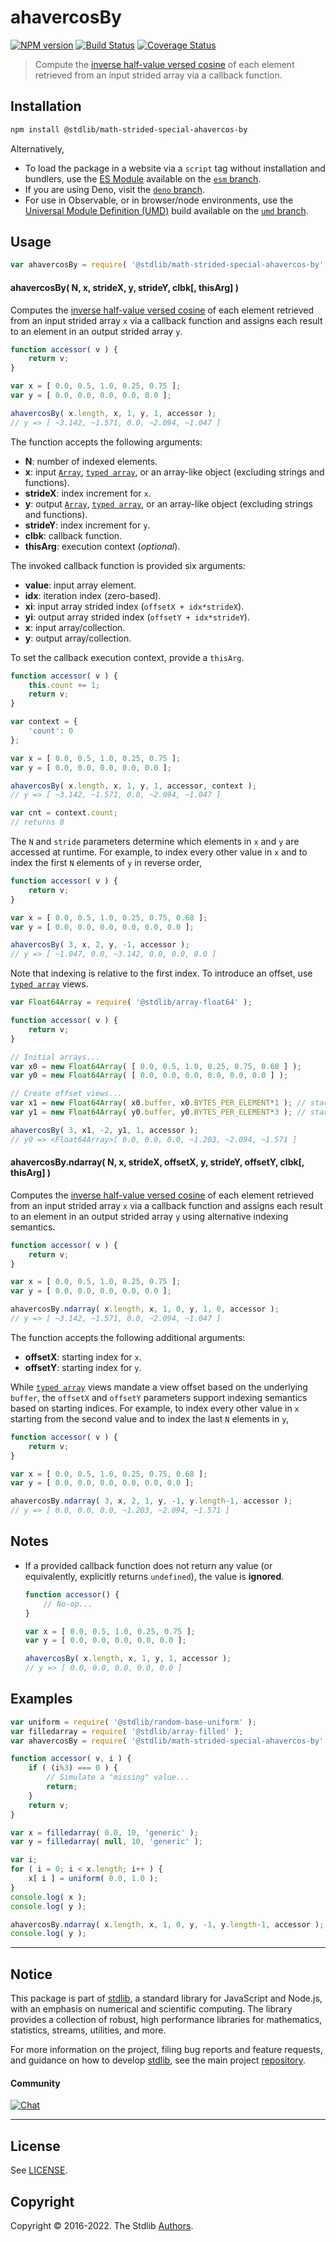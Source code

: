 <!--

@license Apache-2.0

Copyright (c) 2021 The Stdlib Authors.

Licensed under the Apache License, Version 2.0 (the "License");
you may not use this file except in compliance with the License.
You may obtain a copy of the License at

   http://www.apache.org/licenses/LICENSE-2.0

Unless required by applicable law or agreed to in writing, software
distributed under the License is distributed on an "AS IS" BASIS,
WITHOUT WARRANTIES OR CONDITIONS OF ANY KIND, either express or implied.
See the License for the specific language governing permissions and
limitations under the License.

-->

<!-- lint disable maximum-heading-length -->

# ahavercosBy

[![NPM version][npm-image]][npm-url] [![Build Status][test-image]][test-url] [![Coverage Status][coverage-image]][coverage-url] <!-- [![dependencies][dependencies-image]][dependencies-url] -->

> Compute the [inverse half-value versed cosine][@stdlib/math/base/special/ahavercos] of each element retrieved from an input strided array via a callback function.

<section class="intro">

</section>

<!-- /.intro -->

<section class="installation">

## Installation

```bash
npm install @stdlib/math-strided-special-ahavercos-by
```

Alternatively,

-   To load the package in a website via a `script` tag without installation and bundlers, use the [ES Module][es-module] available on the [`esm` branch][esm-url].
-   If you are using Deno, visit the [`deno` branch][deno-url].
-   For use in Observable, or in browser/node environments, use the [Universal Module Definition (UMD)][umd] build available on the [`umd` branch][umd-url].

</section>

<section class="usage">

## Usage

```javascript
var ahavercosBy = require( '@stdlib/math-strided-special-ahavercos-by' );
```

#### ahavercosBy( N, x, strideX, y, strideY, clbk\[, thisArg] )

Computes the [inverse half-value versed cosine][@stdlib/math/base/special/ahavercos] of each element retrieved from an input strided array `x` via a callback function and assigns each result to an element in an output strided array `y`.

```javascript
function accessor( v ) {
    return v;
}

var x = [ 0.0, 0.5, 1.0, 0.25, 0.75 ];
var y = [ 0.0, 0.0, 0.0, 0.0, 0.0 ];

ahavercosBy( x.length, x, 1, y, 1, accessor );
// y => [ ~3.142, ~1.571, 0.0, ~2.094, ~1.047 ]
```

The function accepts the following arguments:

-   **N**: number of indexed elements.
-   **x**: input [`Array`][mdn-array], [`typed array`][mdn-typed-array], or an array-like object (excluding strings and functions).
-   **strideX**: index increment for `x`.
-   **y**: output [`Array`][mdn-array], [`typed array`][mdn-typed-array], or an array-like object (excluding strings and functions).
-   **strideY**: index increment for `y`.
-   **clbk**: callback function.
-   **thisArg**: execution context (_optional_).

The invoked callback function is provided six arguments:

-   **value**: input array element.
-   **idx**: iteration index (zero-based).
-   **xi**: input array strided index (`offsetX + idx*strideX`).
-   **yi**: output array strided index (`offsetY + idx*strideY`).
-   **x**: input array/collection.
-   **y**: output array/collection.

To set the callback execution context, provide a `thisArg`.

```javascript
function accessor( v ) {
    this.count += 1;
    return v;
}

var context = {
    'count': 0
};

var x = [ 0.0, 0.5, 1.0, 0.25, 0.75 ];
var y = [ 0.0, 0.0, 0.0, 0.0, 0.0 ];

ahavercosBy( x.length, x, 1, y, 1, accessor, context );
// y => [ ~3.142, ~1.571, 0.0, ~2.094, ~1.047 ]

var cnt = context.count;
// returns 8
```

The `N` and `stride` parameters determine which elements in `x` and `y` are accessed at runtime. For example, to index every other value in `x` and to index the first `N` elements of `y` in reverse order,

```javascript
function accessor( v ) {
    return v;
}

var x = [ 0.0, 0.5, 1.0, 0.25, 0.75, 0.68 ];
var y = [ 0.0, 0.0, 0.0, 0.0, 0.0, 0.0 ];

ahavercosBy( 3, x, 2, y, -1, accessor );
// y => [ ~1.047, 0.0, ~3.142, 0.0, 0.0, 0.0 ]
```

Note that indexing is relative to the first index. To introduce an offset, use [`typed array`][mdn-typed-array] views.

```javascript
var Float64Array = require( '@stdlib/array-float64' );

function accessor( v ) {
    return v;
}

// Initial arrays...
var x0 = new Float64Array( [ 0.0, 0.5, 1.0, 0.25, 0.75, 0.68 ] );
var y0 = new Float64Array( [ 0.0, 0.0, 0.0, 0.0, 0.0, 0.0 ] );

// Create offset views...
var x1 = new Float64Array( x0.buffer, x0.BYTES_PER_ELEMENT*1 ); // start at 2nd element
var y1 = new Float64Array( y0.buffer, y0.BYTES_PER_ELEMENT*3 ); // start at 4th element

ahavercosBy( 3, x1, -2, y1, 1, accessor );
// y0 => <Float64Array>[ 0.0, 0.0, 0.0, ~1.203, ~2.094, ~1.571 ]
```

#### ahavercosBy.ndarray( N, x, strideX, offsetX, y, strideY, offsetY, clbk\[, thisArg] )

Computes the [inverse half-value versed cosine][@stdlib/math/base/special/ahavercos] of each element retrieved from an input strided array `x` via a callback function and assigns each result to an element in an output strided array `y` using alternative indexing semantics.

```javascript
function accessor( v ) {
    return v;
}

var x = [ 0.0, 0.5, 1.0, 0.25, 0.75 ];
var y = [ 0.0, 0.0, 0.0, 0.0, 0.0 ];

ahavercosBy.ndarray( x.length, x, 1, 0, y, 1, 0, accessor );
// y => [ ~3.142, ~1.571, 0.0, ~2.094, ~1.047 ]
```

The function accepts the following additional arguments:

-   **offsetX**: starting index for `x`.
-   **offsetY**: starting index for `y`.

While [`typed array`][mdn-typed-array] views mandate a view offset based on the underlying `buffer`, the `offsetX` and `offsetY` parameters support indexing semantics based on starting indices. For example, to index every other value in `x` starting from the second value and to index the last `N` elements in `y`,

```javascript
function accessor( v ) {
    return v;
}

var x = [ 0.0, 0.5, 1.0, 0.25, 0.75, 0.68 ];
var y = [ 0.0, 0.0, 0.0, 0.0, 0.0, 0.0 ];

ahavercosBy.ndarray( 3, x, 2, 1, y, -1, y.length-1, accessor );
// y => [ 0.0, 0.0, 0.0, ~1.203, ~2.094, ~1.571 ]
```

</section>

<!-- /.usage -->

<section class="notes">

## Notes

-   If a provided callback function does not return any value (or equivalently, explicitly returns `undefined`), the value is **ignored**.

    ```javascript
    function accessor() {
        // No-op...
    }

    var x = [ 0.0, 0.5, 1.0, 0.25, 0.75 ];
    var y = [ 0.0, 0.0, 0.0, 0.0, 0.0 ];

    ahavercosBy( x.length, x, 1, y, 1, accessor );
    // y => [ 0.0, 0.0, 0.0, 0.0, 0.0 ]
    ```

</section>

<!-- /.notes -->

<section class="examples">

## Examples

<!-- eslint no-undef: "error" -->

```javascript
var uniform = require( '@stdlib/random-base-uniform' );
var filledarray = require( '@stdlib/array-filled' );
var ahavercosBy = require( '@stdlib/math-strided-special-ahavercos-by' );

function accessor( v, i ) {
    if ( (i%3) === 0 ) {
        // Simulate a "missing" value...
        return;
    }
    return v;
}

var x = filledarray( 0.0, 10, 'generic' );
var y = filledarray( null, 10, 'generic' );

var i;
for ( i = 0; i < x.length; i++ ) {
    x[ i ] = uniform( 0.0, 1.0 );
}
console.log( x );
console.log( y );

ahavercosBy.ndarray( x.length, x, 1, 0, y, -1, y.length-1, accessor );
console.log( y );
```

</section>

<!-- /.examples -->

<!-- Section for related `stdlib` packages. Do not manually edit this section, as it is automatically populated. -->

<section class="related">

</section>

<!-- /.related -->

<!-- Section for all links. Make sure to keep an empty line after the `section` element and another before the `/section` close. -->


<section class="main-repo" >

* * *

## Notice

This package is part of [stdlib][stdlib], a standard library for JavaScript and Node.js, with an emphasis on numerical and scientific computing. The library provides a collection of robust, high performance libraries for mathematics, statistics, streams, utilities, and more.

For more information on the project, filing bug reports and feature requests, and guidance on how to develop [stdlib][stdlib], see the main project [repository][stdlib].

#### Community

[![Chat][chat-image]][chat-url]

---

## License

See [LICENSE][stdlib-license].


## Copyright

Copyright &copy; 2016-2022. The Stdlib [Authors][stdlib-authors].

</section>

<!-- /.stdlib -->

<!-- Section for all links. Make sure to keep an empty line after the `section` element and another before the `/section` close. -->

<section class="links">

[npm-image]: http://img.shields.io/npm/v/@stdlib/math-strided-special-ahavercos-by.svg
[npm-url]: https://npmjs.org/package/@stdlib/math-strided-special-ahavercos-by

[test-image]: https://github.com/stdlib-js/math-strided-special-ahavercos-by/actions/workflows/test.yml/badge.svg?branch=main
[test-url]: https://github.com/stdlib-js/math-strided-special-ahavercos-by/actions/workflows/test.yml?query=branch:main

[coverage-image]: https://img.shields.io/codecov/c/github/stdlib-js/math-strided-special-ahavercos-by/main.svg
[coverage-url]: https://codecov.io/github/stdlib-js/math-strided-special-ahavercos-by?branch=main

<!--

[dependencies-image]: https://img.shields.io/david/stdlib-js/math-strided-special-ahavercos-by.svg
[dependencies-url]: https://david-dm.org/stdlib-js/math-strided-special-ahavercos-by/main

-->

[umd]: https://github.com/umdjs/umd
[es-module]: https://developer.mozilla.org/en-US/docs/Web/JavaScript/Guide/Modules

[deno-url]: https://github.com/stdlib-js/math-strided-special-ahavercos-by/tree/deno
[umd-url]: https://github.com/stdlib-js/math-strided-special-ahavercos-by/tree/umd
[esm-url]: https://github.com/stdlib-js/math-strided-special-ahavercos-by/tree/esm

[chat-image]: https://img.shields.io/gitter/room/stdlib-js/stdlib.svg
[chat-url]: https://gitter.im/stdlib-js/stdlib/

[stdlib]: https://github.com/stdlib-js/stdlib

[stdlib-authors]: https://github.com/stdlib-js/stdlib/graphs/contributors

[stdlib-license]: https://raw.githubusercontent.com/stdlib-js/math-strided-special-ahavercos-by/main/LICENSE

[mdn-array]: https://developer.mozilla.org/en-US/docs/Web/JavaScript/Reference/Global_Objects/Array

[mdn-typed-array]: https://developer.mozilla.org/en-US/docs/Web/JavaScript/Reference/Global_Objects/TypedArray

[@stdlib/math/base/special/ahavercos]: https://github.com/stdlib-js/math-base-special-ahavercos

</section>

<!-- /.links -->
